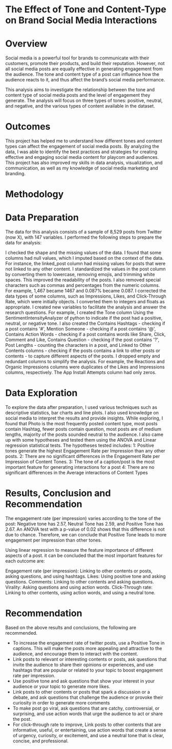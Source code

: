 # The Effect of Tone and Content-Type on Brand Social Media Interactions
# Overview
Social media is a powerful tool for brands to communicate with their customers, promote their products, and build their reputation. However, not all social media posts are equally effective in generating engagement from the audience. The tone and content type of a post can influence how the audience reacts to it, and thus affect the brand’s social media performance.

This analysis aims to investigate the relationship between the tone and content type of social media posts and the level of engagement they generate. The analysis will focus on three types of tones: positive, neutral, and negative, and the various types of content available in the dataset.

# Outcomes
This project has helped me to understand how different tones and content types can affect the engagement of social media posts. By analyzing the data, I was able to identify the best practices and strategies for creating effective and engaging social media content for playcom  and audiences. This project has also improved my skills in data analysis, visualization, and communication, as well as my knowledge of social media marketing and branding.

# Methodology
# Data Preparation
The data for this analysis consists of a sample of 8,529 posts from Twitter (now X), with 147 variables. I performed the following steps to prepare the data for analysis:

I checked the shape and the missing values of the data. I found that some columns had null values, which I imputed based on the context of the data. For instance, the linked_post column had missing values for posts that were not linked to any other content.
I standardized the values in the post column by converting them to lowercase, removing emojis, and trimming white spaces. This improved the readability of the posts. I also removed special characters such as commas and percentages from the numeric columns. For example, 1,467 became 1467 and 0.087% became 0.087.
I corrected the data types of some columns, such as Impressions, Likes, and Click-Through Rate, which were initially objects. I converted them to integers and floats as appropriate.
I created new variables to facilitate the analysis and answer the research questions. For example, I created the Tone column Using the SentimentIntensityAnalyzer of python to indicate if the post had a positive, neutral, or negative tone. I also created the Contains Hashtags - checking if a post contains '#', Mention Someone - checking if a post contains '@', Contains Action Words - checking if a post contains words like Share, Click, Comment and Like, Contains Question - checking if the post contains '?', Post Lengths - counting the characters in a post, and Linked to Other Contents columns - checking if the posts contains a link to other posts or contents - to capture different aspects of the posts.
I dropped empty and redundant columns to simplify the analysis. For example, the Reactions and Organic Impressions columns were duplicates of the Likes and Impressions columns, respectively. The App Install Attempts column had only zeros.

# Data Exploration
To explore the data after preparation, I used various techniques such as descriptive statistics, bar charts and line plots. I also used knowledge on social media to interpret the results and provide insights. While exploring, I found that Photo is the most frequently posted content type, most posts contain Hashtag, fewer posts contain question, most posts are of medium lengths, majority of the posts sounded neutral to the audience. I also came up with some hypotheses and tested them using the ANOVA and Linear regression statistical tests. The hypotheses tested includes:
1: Positive tones generate the highest Engagement Rate per Impression than any other posts. 
2: There are no significant differences in the Engagement Rate per Impression of Content Tones. 
3: The tone of a caption/post is the most important feature for generating interactions for a post 
4: There are no significant differences in the Average interactions of Content Types

# Results, Conclusion and Recommendation
The engagement rate (per impression) varies according to the tone of the post: Negative tone has 2.57, Neutral Tone has 2.59, and Positive Tone has 2.67. An ANOVA test with a p-value of 0.02 shows that this difference is not due to chance. Therefore, we can conclude that Positive Tone leads to more engagement per impression than other tones.

Using linear regression to measure the feature importance of different aspects of a post. it can be concluded that the most important features for each outcome are:

Engagement rate (per impression): Linking to other contents or posts, asking questions, and using hashtags.
Likes: Using positive tone and asking questions.
Comments: Linking to other contents and asking questions.
Virality: Asking questions and using action words.
Click-Through rate: Linking to other contents, using action words, and using a neutral tone.

# Recommendation
Based on the above results and conclusions, the following are recommended.

- To increase the engagement rate of twitter posts, use a Positive Tone in captions. This will make the posts more appealing and attractive to the audience, and encourage them to interact with the content.
- Link posts to relevant or interesting contents or posts, ask questions that invite the audience to share their opinions or experiences, and use hashtags that are popular or related to your topic to boost engagement rate per impression.
- Use positive tone and ask questions that show your interest in your audience or your topic to generate more likes.
- Link posts to other contents or posts that spark a discussion or a debate, and ask questions that challenge the audience or provoke their curiosity in order to generate more comments
- To make post go viral, ask questions that are catchy, controversial, or surprising, and use action words that urge the audience to act or share the post.
- For click-through rate to improve, Link posts to other contents that are informative, useful, or entertaining, use action words that create a sense of urgency, curiosity, or excitement, and use a neutral tone that is clear, concise, and professional.
